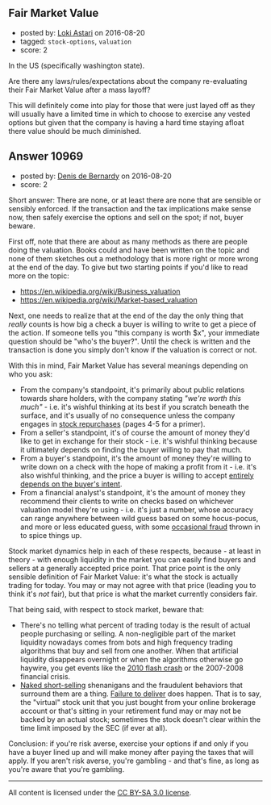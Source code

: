 ## Fair Market Value

- posted by: [Loki Astari](https://stackexchange.com/users/7972/loki-astari) on 2016-08-20
- tagged: `stock-options`, `valuation`
- score: 2

<p>In the US (specifically washington state).</p>

<p>Are there any laws/rules/expectations about the company re-evaluating their Fair Market Value after a mass layoff?</p>

<p>This will definitely come into play for those that were just layed off as they will usually have a limited time in which to choose to exercise any vested options but given that the company is having a hard time staying afloat there value should be much diminished.</p>



## Answer 10969

- posted by: [Denis de Bernardy](https://stackexchange.com/users/182468/denis-de-bernardy) on 2016-08-20
- score: 2

<p>Short answer: There are none, or at least there are none that are sensible or sensibly enforced. If the transaction and the tax implications make sense now, then safely exercise the options and sell on the spot; if not, buyer beware.</p>

<p>First off, note that there are about as many methods as there are people doing the valuation. Books could and have been written on the topic and none of them sketches out a methodology that is more right or more wrong at the end of the day. To give but two starting points if you'd like to read more on the topic:</p>

<ul>
<li><a href="https://en.wikipedia.org/wiki/Business_valuation" rel="nofollow noreferrer">https://en.wikipedia.org/wiki/Business_valuation</a></li>
<li><a href="https://en.wikipedia.org/wiki/Market-based_valuation" rel="nofollow noreferrer">https://en.wikipedia.org/wiki/Market-based_valuation</a></li>
</ul>

<p>Next, one needs to realize that at the end of the day the only thing that <em>really</em> counts is how big a check a buyer is willing to write to get a piece of the action. If someone tells you "this company is worth $x", your immediate question should be "who's the buyer?". Until the check is written and the transaction is done you simply don't know if the valuation is correct or not.</p>

<p>With this in mind, Fair Market Value has several meanings depending on who you ask:</p>

<ul>
<li>From the company's standpoint, it's primarily about public relations towards share holders, with the company stating <em>"we're worth this much"</em> - i.e. it's wishful thinking at its best if you scratch beneath the surface, and it's usually of no consequence unless the company engages in <a href="http://www.berkshirehathaway.com/letters/2011ltr.pdf" rel="nofollow noreferrer">stock repurchases</a> (pages 4-5 for a primer).</li>
<li>From a seller's standpoint, it's of course the amount of money they'd like to get in exchange for their stock - i.e. it's wishful thinking because it ultimately depends on finding the buyer willing to pay that much.</li>
<li>From a buyer's standpoint, it's the amount of money they're willing to write down on a check with the hope of making a profit from it - i.e. it's also wishful thinking, and the price a buyer is willing to accept <a href="https://startups.stackexchange.com/q/9603/1824">entirely depends on the buyer's intent</a>.</li>
<li>From a financial analyst's standpoint, it's the amount of money they recommend their clients to write on checks based on whichever valuation model they're using - i.e. it's just a number, whose accuracy can range anywhere between wild guess based on some hocus-pocus, and more or less educated guess, with some <a href="https://www.sec.gov/litigation/complaints/comp18115b.htm" rel="nofollow noreferrer">occasional fraud</a> thrown in to spice things up.</li>
</ul>

<p>Stock market dynamics help in each of these respects, because - at least in theory - with enough liquidity in the market you can easily find buyers and sellers at a generally accepted price point. That price point is the only sensible definition of Fair Market Value: it's what the stock is actually trading for today. You may or may not agree with that price (leading you to think it's <em>not</em> fair), but that price is what the market currently considers fair.</p>

<p>That being said, with respect to stock market, beware that:</p>

<ul>
<li>There's no telling what percent of trading today is the result of actual people purchasing or selling. A non-negligible part of the market liquidity nowadays comes from bots and high frequency trading algorithms that buy and sell from one another. When that artificial liquidity disappears overnight or when the algorithms otherwise go haywire, you get events like the <a href="https://en.wikipedia.org/wiki/2010_Flash_Crash" rel="nofollow noreferrer">2010 flash crash</a> or the 2007-2008 financial crisis.</li>
<li><a href="http://deepcapture.com" rel="nofollow noreferrer">Naked short-selling</a> shenanigans and the fraudulent behaviors that surround them are a thing. <a href="https://www.deepcapture.com/2010/02/ive-astounded-even-myself/" rel="nofollow noreferrer">Failure to deliver</a> does happen. That is to say, the "virtual" stock unit that you just bought from your online brokerage account or that's sitting in your retirement fund may or may not be backed by an actual stock; sometimes the stock doesn't clear within the time limit imposed by the SEC (if ever at all).</li>
</ul>

<p>Conclusion: if you're risk averse, exercise your options if and only if you have a buyer lined up and will make money after paying the taxes that will apply. If you aren't risk averse, you're gambling - and that's fine, as long as you're aware that you're gambling.</p>




---

All content is licensed under the [CC BY-SA 3.0 license](https://creativecommons.org/licenses/by-sa/3.0/).
